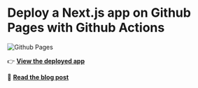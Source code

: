 # Deploy a Next.js app on Github Pages with Github Actions <!-- omit in toc -->

![Github Pages](https://github.com/vfchoopulsifi/nextjs-gh-pages/workflows/github%20pages/badge.svg)

👉 **[View the deployed app](https://vfchoopulsifi.github.io/nextjs-github-pages/)**

📖 **[Read the blog post](https://gregrickaby.com/blog/nextjs-github-pages)**
